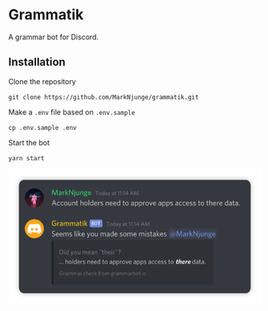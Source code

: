# Grammatik

A grammar bot for Discord.

## Installation

Clone the repository

```
git clone https://github.com/MarkNjunge/grammatik.git
```

Make a `.env` file based on `.env.sample`

```
cp .env.sample .env
```

Start the bot

```
yarn start
```

![](/art/screenshot.png)

